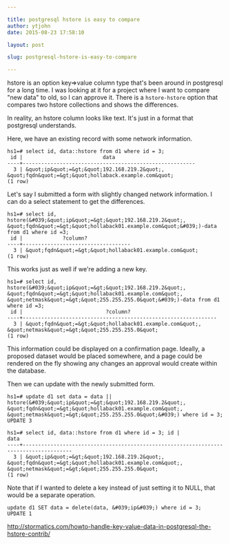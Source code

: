 ```yaml
---

title: postgresql hstore is easy to compare
author: ytjohn
date: 2015-08-23 17:58:10

layout: post

slug: postgresql-hstore-is-easy-to-compare

---
```

hstore is an option key=>value column type that's been around in postgresql for a long time. I was looking at it for a project where I want to compare "new data" to old, so I can approve it. There is a `hstore-hstore` option that compares two hstore collections and shows the differences.

In reality, an hstore column looks like text. It's just in a format that postgresql understands.

Here, we have an existing record with some network information.

```
hs1=# select id, data::hstore from d1 where id = 3;
 id |                          data                          
----+--------------------------------------------------------
  3 | &quot;ip&quot;=&gt;&quot;192.168.219.2&quot;, &quot;fqdn&quot;=&gt;&quot;hollaback.example.com&quot;
(1 row)
```

Let's say I submitted a form with slightly changed network information. I can do a select statement to get the differences.

```
hs1=# select id, hstore(&#039;&quot;ip&quot;=&gt;&quot;192.168.219.2&quot;, &quot;fqdn&quot;=&gt;&quot;hollaback01.example.com&quot;&#039;)-data from d1 where id =3;
 id |             ?column?              
----+-----------------------------------
  3 | &quot;fqdn&quot;=&gt;&quot;hollaback01.example.com&quot;
(1 row)
```

This works just as well if we're adding a new key.

```
hs1=# select id, hstore(&#039;&quot;ip&quot;=&gt;&quot;192.168.219.2&quot;, &quot;fqdn&quot;=&gt;&quot;hollaback01.example.com&quot;, &quot;netmask&quot;=&gt;&quot;255.255.255.0&quot;&#039;)-data from d1 where id =3;
 id |                           ?column?                            
----+---------------------------------------------------------------
  3 | &quot;fqdn&quot;=&gt;&quot;hollaback01.example.com&quot;, &quot;netmask&quot;=&gt;&quot;255.255.255.0&quot;
(1 row)
```

This information could be displayed on a confirmation page. Ideally, a proposed dataset would be placed somewhere, and a page could be rendered on the fly showing any changes an approval would create within the database.

Then we can update with the newly submitted form.

```
hs1=# update d1 set data = data || hstore(&#039;&quot;ip&quot;=&gt;&quot;192.168.219.2&quot;, &quot;fqdn&quot;=&gt;&quot;hollaback01.example.com&quot;, &quot;netmask&quot;=&gt;&quot;255.255.255.0&quot;&#039;) where id = 3;
UPDATE 3

hs1=# select id, data::hstore from d1 where id = 3; id |                                         data                                         
----+--------------------------------------------------------------------------------------
  3 | &quot;ip&quot;=&gt;&quot;192.168.219.2&quot;, &quot;fqdn&quot;=&gt;&quot;hollaback01.example.com&quot;, &quot;netmask&quot;=&gt;&quot;255.255.255.0&quot;
(1 row)

```


Note that if I wanted to delete a key instead of just setting it to NULL, that would be a separate operation.

```
update d1 SET data = delete(data, &#039;ip&#039;) where id = 3;
UPDATE 1
```

http://stormatics.com/howto-handle-key-value-data-in-postgresql-the-hstore-contrib/
